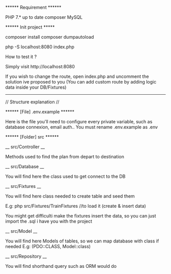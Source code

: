 
****** Requirement ******

PHP 7.*
up to date composer
MySQL


****** Init project *****

composer install
composer dumpautoload


php -S localhost:8080 index.php

How to test it ? 

Simply visit http://localhost:8080

If you wish to change the route, open index.php and uncomment the solution ive proposed to you (You can add custom route by adding logic data inside your DB/Fixtures)


-------------------------------------------


// Structure explanation //

****** [File] .env.example ******

Here is the file you'll need to configure every private variable, such as database connexion, email auth..
You must rename .env.example as .env 

******  [Folder] src ****** 

__ src/Controller __

Methods used to find the plan from depart to destination

__ src/Database __

You will find here the class used to get connect to the DB 

__ src/Fixtures __

You will find here class needed to create table and seed them 

E.g: php src/Fixtures/TrainFixtures //to load it (create & insert data)

You might get difficulti make the fixtures insert the data, so you can just import the .sql i have you with the project

__ src/Model __

You will find here Models of tables, so we can map database with class if needed E.g: (PDO::CLASS, Model::class)

__ src/Repository __

You will find shorthand query such as ORM would do


